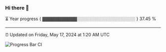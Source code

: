 ### Hi there 👋

⏳ Year progress { ▓▓▓▓▓▓▓▓▓▓▓░░░░░░░░░░░░░░░░░░░ } 37.45 %

---

⏰ Updated on Friday, May 17, 2024 at 1:20 AM UTC

![Progress Bar CI](https://github.com/arthurbuhl/arthurbuhl/workflows/Progress%20Bar%20CI/badge.svg)
